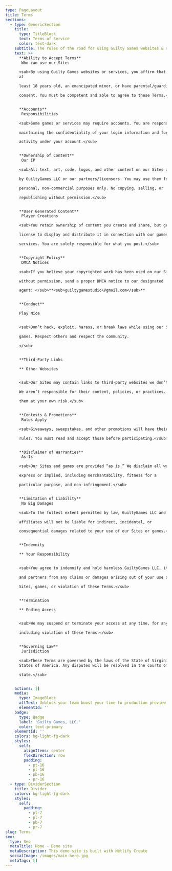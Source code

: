 ```yaml
---
type: PageLayout
title: Terms
sections:
  - type: GenericSection
    title:
      type: TitleBlock
      text: Terms of Service
      color: text-dark
    subtitle: The rules of the road for using Guilty Games websites & services.
    text: >+
      **Ability to Accept Terms**
       Who can use our Sites

      <sub>By using Guilty Games websites or services, you affirm that you are
      at

      least 18 years old, an emancipated minor, or have parental/guardian

      consent. You must be competent and able to agree to these Terms.</sub>


      **Accounts**
       Responsibilities

      <sub>Some games or services may require accounts. You are responsible for

      maintaining the confidentiality of your login information and for all

      activity under your account.</sub>


      **Ownership of Content**
       Our IP

      <sub>All text, art, code, logos, and other content on our Sites are owned

      by GuiltyGames LLC or our partners/licensors. You may use them for

      personal, non-commercial purposes only. No copying, selling, or

      republishing without permission.</sub>


      **User Generated Content**
       Player Creations

      <sub>You retain ownership of content you create and share, but grant us a

      license to display and distribute it in connection with our games and

      services. You are solely responsible for what you post.</sub>


      **Copyright Policy**
       DMCA Notices

      <sub>If you believe your copyrighted work has been used on our Sites

      without permission, send a proper DMCA notice to our designated

      agent: </sub>**<sub>guiltygamestudio\@gmail.com</sub>**


      **Conduct** 

      Play Nice


      <sub>Don’t hack, exploit, harass, or break laws while using our Sites or

      games. Respect others and respect the community.

      </sub>


      **Third-Party Links

      ** Other Websites


      <sub>Our Sites may contain links to third-party websites we don’t control.

      We aren’t responsible for their content, policies, or practices. Use

      them at your own risk.</sub>


      **Contests & Promotions**
       Rules Apply

      <sub>Giveaways, sweepstakes, and other promotions will have their own

      rules. You must read and accept those before participating.</sub>


      **Disclaimer of Warranties**
       As-Is

      <sub>Our Sites and games are provided “as is.” We disclaim all warranties,

      express or implied, including merchantability, fitness for a

      particular purpose, and non-infringement.</sub>


      **Limitation of Liability**
       No Big Damages

      <sub>To the fullest extent permitted by law, GuiltyGames LLC and its

      affiliates will not be liable for indirect, incidental, or

      consequential damages related to your use of our Sites or games.</sub>


      **Indemnity

      ** Your Responsibility


      <sub>You agree to indemnify and hold harmless GuiltyGames LLC, its team,

      and partners from any claims or damages arising out of your use of our

      Sites, games, or violation of these Terms.</sub>


      **Termination

      ** Ending Access


      <sub>We may suspend or terminate your access at any time, for any reason,

      including violation of these Terms.</sub>


      **Governing Law**
       Jurisdiction

      <sub>These Terms are governed by the laws of the State of Virginia, United
      States of America. Any disputes will be resolved in the courts of that

      state.</sub>


    actions: []
    media:
      type: ImageBlock
      altText: Unblock your team boost your time to production preview
      elementId: ''
    badge:
      type: Badge
      label: 'Guilty Games, LLC.'
      color: text-primary
    elementId: ''
    colors: bg-light-fg-dark
    styles:
      self:
        alignItems: center
        flexDirection: row
        padding:
          - pt-16
          - pl-16
          - pb-16
          - pr-16
  - type: DividerSection
    title: Divider
    colors: bg-light-fg-dark
    styles:
      self:
        padding:
          - pt-7
          - pl-7
          - pb-7
          - pr-7
slug: Terms
seo:
  type: Seo
  metaTitle: Home - Demo site
  metaDescription: This demo site is built with Netlify Create
  socialImage: /images/main-hero.jpg
  metaTags: []
---
```

